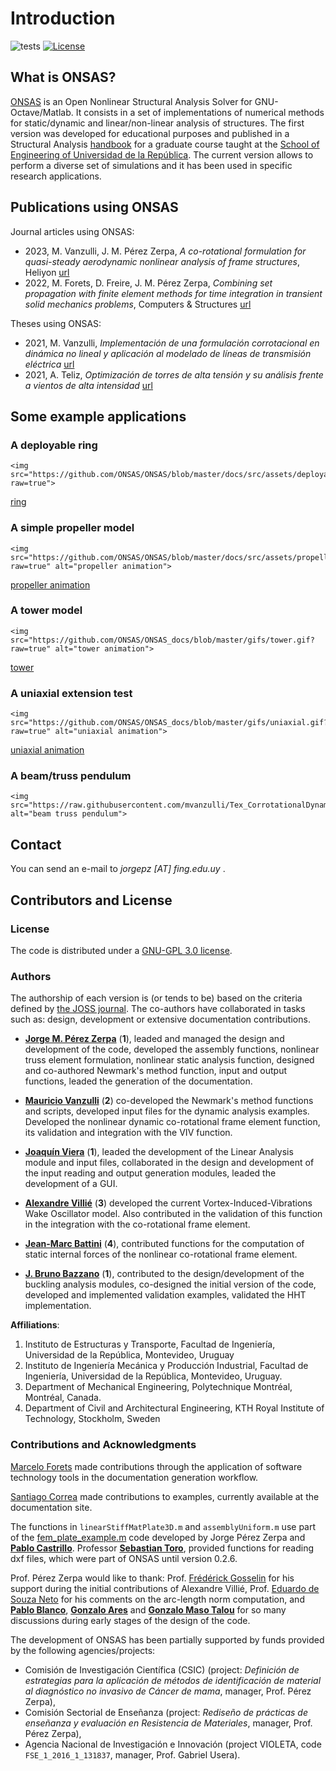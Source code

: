 
# Introduction

![tests](https://github.com/ONSAS/ONSAS/workflows/tests/badge.svg)
[![License](https://img.shields.io/badge/License-GPLv3-green.svg)](https://github.com/ONSAS/ONSAS/blob/master/COPYING.txt)


## What is ONSAS?

[ONSAS](https://github.com/ONSAS/ONSAS) is an Open Nonlinear Structural Analysis Solver for GNU-Octave/Matlab. It consists in a set of implementations of numerical methods for static/dynamic and linear/non-linear analysis of structures. The first version was developed for educational purposes and published in a Structural Analysis [handbook](https://www.colibri.udelar.edu.uy/jspui/bitstream/20.500.12008/22106/1/Bazzano_P%c3%a9rezZerpa_Introducci%c3%b3n_al_An%c3%a1lisis_No_Lineal_de_Estructuras_2017.pdf) for a graduate course taught at the [School of Engineering of Universidad de la República](https://www.fing.edu.uy/). The current version allows to perform a diverse set of simulations and it has been used in specific research applications.

## Publications using ONSAS

Journal articles using ONSAS:

 * 2023, M. Vanzulli, J. M. Pérez Zerpa, *A co-rotational formulation for quasi-steady aerodynamic nonlinear analysis of frame structures*, Heliyon [url](https://doi.org/10.1016/j.heliyon.2023.e19990)
 * 2022, M. Forets, D. Freire, J. M. Pérez Zerpa, *Combining set propagation with finite element methods for time integration in transient solid mechanics problems*, Computers & Structures [url](https://www.sciencedirect.com/science/article/abs/pii/S0045794921002212?dgcid=coauthor)

Theses using ONSAS:

 * 2021, M. Vanzulli, *Implementación de una formulación corrotacional en dinámica no lineal y aplicación al modelado de líneas de transmisión eléctrica* [url](https://www.colibri.udelar.edu.uy/jspui/handle/20.500.12008/28388)
 * 2021, A. Teliz, *Optimización de torres de alta tensión y su análisis frente a vientos de alta intensidad* [url](https://hdl.handle.net/20.500.12008/35985)


## Some example applications

### A deployable ring

```@raw html
<img src="https://github.com/ONSAS/ONSAS/blob/master/docs/src/assets/deployableRing.gif?raw=true">
```

[ring](https://github.com/ONSAS/ONSAS/blob/master/docs/src/assets/deployableRing.gif?raw=true)


### A simple propeller model

```@raw html
<img src="https://github.com/ONSAS/ONSAS/blob/master/docs/src/assets/propeller.gif?raw=true" alt="propeller animation">
```

[propeller animation](https://github.com/ONSAS/ONSAS/blob/master/docs/src/assets/propeller.gif?raw=true)

### A tower model

```@raw html
<img src="https://github.com/ONSAS/ONSAS_docs/blob/master/gifs/tower.gif?raw=true" alt="tower animation">
```

[tower](https://github.com/ONSAS/ONSAS_docs/blob/master/gifs/tower.gif?raw=true)

### A uniaxial extension test

```@raw html
<img src="https://github.com/ONSAS/ONSAS_docs/blob/master/gifs/uniaxial.gif?raw=true" alt="uniaxial animation">
```
[uniaxial animation](https://github.com/ONSAS/ONSAS_docs/blob/master/gifs/uniaxial.gif?raw=true)

### A beam/truss pendulum

```@raw html
<img src="https://raw.githubusercontent.com/mvanzulli/Tex_CorrotationalDynamicTL_TesisMV/main/Presentacion/Videos/3.gif" alt="beam truss pendulum">
```


## Contact

You can send an e-mail to _jorgepz [AT] fing.edu.uy_ .


## Contributors and License

### License

The code is distributed under a [GNU-GPL 3.0 license](https://www.gnu.org/licenses/gpl-3.0.html).

### Authors

The authorship of each version is (or tends to be) based on the criteria defined by [the JOSS journal](https://joss.readthedocs.io/en/latest/submitting.html#authorship). The co-authors have collaborated in tasks such as: design, development or extensive documentation contributions.

* [**Jorge M. Pérez Zerpa**](https://scholar.google.com.uy/citations?user=Qb476KIAAAAJ&hl=en) (**1**), leaded and managed the design and development of the code, developed the assembly functions, nonlinear truss element formulation, nonlinear static analysis function, designed and co-authored Newmark's method function, input and output functions, leaded the generation of the documentation.

* [**Mauricio Vanzulli**](https://github.com/mvanzulli) (**2**) co-developed the Newmark's method functions and scripts, developed input files for the dynamic analysis examples. Developed the nonlinear dynamic co-rotational frame element function, its validation and integration with the VIV function. 

* [**Joaquín Viera**](https://exportcvuy.anii.org.uy/cv/?b6b1cd2fe90a9c29279eedb0d3cc4c4d) (**1**), leaded the development of the Linear Analysis module and input files, collaborated in the design and development of the input reading and output generation modules, leaded the development of a GUI.

* [**Alexandre Villié**](https://www.linkedin.com/in/alexandre-villi%C3%A9-343870187/) (**3**) developed the current Vortex-Induced-Vibrations Wake Oscillator model. Also contributed in the validation of this function in the integration with the co-rotational frame element.

* [**Jean-Marc Battini**](https://scholar.google.com/citations?user=7dzVcKoAAAAJ&hl=en) (**4**), contributed functions for the computation of static internal forces of the nonlinear co-rotational frame element.

* [**J. Bruno Bazzano**](https://uy.linkedin.com/in/juan-bruno-bazzano-garc%C3%ADa-a045bb56) (**1**), contributed to the design/development of the buckling analysis modules, co-designed the initial version of the code, developed and implemented validation examples, validated the HHT implementation.

**Affiliations**:

 1. Instituto de Estructuras y Transporte, Facultad de Ingeniería, Universidad de la República, Montevideo, Uruguay
 1. Instituto de Ingeniería Mecánica y Producción Industrial, Facultad de Ingeniería, Universidad de la República, Montevideo, Uruguay.
 1. Department of Mechanical Engineering, Polytechnique Montréal, Montréal, Canada.
 1. Department of Civil and Architectural Engineering, KTH Royal Institute of Technology, Stockholm, Sweden

### Contributions and Acknowledgments

[Marcelo Forets](https://scholar.google.fr/citations?user=XSJzDEsAAAAJ&hl=en) made contributions through the application of software technology tools in the documentation generation workflow.

[Santiago Correa](https://github.com/santiago-correa-89) made contributions to examples, currently available at the documentation site.

The functions in `linearStiffMatPlate3D.m` and `assemblyUniform.m` use part of the [fem_plate_example.m](https://www.fing.edu.uy/~jorgepz/files/fem_plate_example.m) code developed by Jorge Pérez Zerpa and [**Pablo Castrillo**](https://www.fing.edu.uy/~pabloc/). Professor [**Sebastian Toro**](https://scholar.google.com/citations?user=7Z3ruPAAAAAJ&hl=es), provided functions for reading dxf files, which were part of ONSAS until version 0.2.6.

Prof. Pérez Zerpa would like to thank: Prof. [Frédérick Gosselin](https://fgosselin.meca.polymtl.ca/?lang=en) for his support during the initial contributions of Alexandre Villié, Prof. [Eduardo de Souza Neto](https://scholar.google.com/citations?user=Yrk2yIMAAAAJ&hl=en) for his comments on the arc-length norm computation, and [**Pablo Blanco**](https://scholar.google.com/citations?user=X0382ScAAAAJ&hl=es),
 [**Gonzalo Ares**](https://scholar.google.com/citations?user=lCeQOH0AAAAJ&hl=en) and [**Gonzalo Maso Talou**](https://unidirectory.auckland.ac.nz/profile/g-masotalou) for so many discussions during early stages of the design of the code.

The development of ONSAS has been partially supported by funds provided by the following agencies/projects:
 - Comisión de Investigación Científica (CSIC) (project: *Definición de estrategias para la aplicación de métodos de identificación de material al diagnóstico no invasivo de Cáncer de mama*, manager, Prof. Pérez Zerpa),
 - Comisión Sectorial de Enseñanza (project: *Rediseño de prácticas de enseñanza y evaluación en Resistencia de Materiales*, manager, Prof. Pérez Zerpa),
 - Agencia Nacional de Investigación e Innovación (project VIOLETA, code `FSE_1_2016_1_131837`, manager, Prof. Gabriel Usera).

